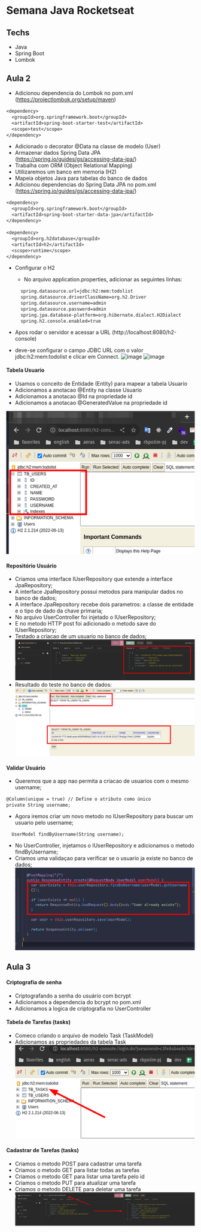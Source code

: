 # Semana Java Rocketseat

## Techs

- Java
- Spring Boot
- Lombok

## Aula 2

  - Adicionou dependencia do Lombok no pom.xml (https://projectlombok.org/setup/maven) 
 
  ```
  <dependency>
    <groupId>org.springframework.boot</groupId>
    <artifactId>spring-boot-starter-test</artifactId>
    <scope>test</scope>
  </dependency>
  ```

  - Adicionado o decorator @Data na classe de modelo (User)
  - Armazenar dados Spring Data JPA (https://spring.io/guides/gs/accessing-data-jpa/) 
  - Trabalha com ORM (Object Relational Mapping)
  - Utilizaremos um banco em memoria (H2)
  - Mapeia objetos Java para tabelas do banco de dados
  - Adicionou dependencias do Spring Data JPA no pom.xml (https://spring.io/guides/gs/accessing-data-jpa/)
    
  ```
  <dependency>
    <groupId>org.springframework.boot</groupId>
    <artifactId>spring-boot-starter-data-jpa</artifactId>
  </dependency>

  <dependency>
    <groupId>org.h2database</groupId>
    <artifactId>h2</artifactId>
    <scope>runtime</scope>
  </dependency>
  ```

  - Configurar o H2
    - No arquivo application.properties, adicionar as seguintes linhas:
    
    ```
      spring.datasource.url=jdbc:h2:mem:todolist
      spring.datasource.driverClassName=org.h2.Driver
      spring.datasource.username=admin
      spring.datasource.password=admin
      spring.jpa.database-platform=org.hibernate.dialect.H2Dialect
      spring.h2.console.enabled=true
    ```
  - Apos rodar o servidor e acessar a URL (http://localhost:8080/h2-console)
  - deve-se configurar o campo JDBC URL com o valor jdbc:h2:mem:todolist e clicar em Connect. 
  ![image](https://github.com/rbpolim/supply-marine/assets/66570560/030237cb-fb73-4741-9d38-92a1161667f6)
  ![image](https://github.com/rbpolim/supply-marine/assets/66570560/3f4b3841-5b7f-4c86-a730-7f1e19179dc4)

#### Tabela Usuario

  - Usamos o conceito de Entidade (Entity) para mapear a tabela Usuario
  - Adicionamos a anotacao @Entity na classe Usuario
  - Adicionamos a anotacao @Id na propriedade id
  - Adicionamos a anotacao @GeneratedValue na propriedade id

  ![Alt text](image-2.png)

#### Repositório Usuário

  - Criamos uma interface IUserRepository que extende a interface JpaRepository;
  - A interface JpaRepository possui metodos para manipular dados no banco de dados;
  - A interface JpaRepository recebe dois parametros: a classe de entidade e o tipo de dado da chave primaria;
  - No arquivo UserController foi injetado o IUserRepository;
  - E no metodo HTTP post foi adicionado o metodo save do IUserRepository;
  - Testado a criacao de um usuario no banco de dados;
  ![user-created-by-insomnia](image-3.png)
  - Resultado do teste no banco de dados:
  ![user-created-h2database](image-4.png)

#### Validar Usuário

  - Queremos que a app nao permita a criacao de usuarios com o mesmo username;
  
  ```
  @Column(unique = true) // Define o atributo como único
  private String username;
  ```

  - Agora iremos criar um novo metodo no IUserRepository para buscar um usuario pelo username;
  
  ```
    UserModel findByUsername(String username);
  ```

  - No UserController, injetamos o IUserRepository e adicionamos o metodo findByUsername;
  - Criamos uma validaçao para verificar se o usuario ja existe no banco de dados;
  ![validate-user-controller](image-5.png)


## Aula 3

 #### Criptografia de senha
  
  - Criptografando a senha do usuário com bcrypt
  - Adicionamos a dependencia do bcrypt no pom.xml
  - Adicionamos a logica de criptografia no UserController

#### Tabela de Tarefas (tasks)

  - Comeco criando o arquivo de modelo Task (TaskModel)
  - Adicionamos as propriedades da tabela Task
  ![tabala-tasks-criada](image-6.png)

#### Cadastrar de Tarefas (tasks)

  - Criamos o metodo POST para cadastrar uma tarefa
  - Criamos o metodo GET para listar todas as tarefas
  - Criamos o metodo GET para listar uma tarefa pelo id
  - Criamos o metodo PUT para atualizar uma tarefa
  - Criamos o metodo DELETE para deletar uma tarefa
  ![image-7](image-7.png)